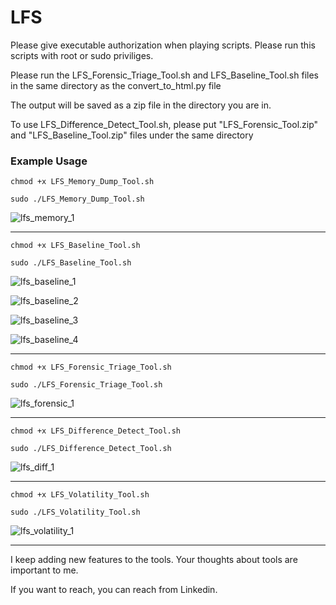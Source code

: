 # LFS


Please give executable authorization when playing scripts. Please run this scripts with root or sudo priviliges.


Please run the LFS_Forensic_Triage_Tool.sh and LFS_Baseline_Tool.sh files in the same directory as the convert_to_html.py file


The output will be saved as a zip file in the directory you are in.


To use LFS_Difference_Detect_Tool.sh, please put "LFS_Forensic_Tool.zip" and "LFS_Baseline_Tool.zip" files under the same directory


### Example Usage



`chmod +x LFS_Memory_Dump_Tool.sh`


`sudo ./LFS_Memory_Dump_Tool.sh`

![lfs_memory_1](https://github.com/bariscvzz/LFS/blob/main/images/lfs_memory_1.png)

----------------------------------------------------------

`chmod +x LFS_Baseline_Tool.sh`


`sudo ./LFS_Baseline_Tool.sh`

![lfs_baseline_1](https://github.com/bariscvzz/LFS/blob/main/images/lfs_baseline_1.png)

![lfs_baseline_2](https://github.com/bariscvzz/LFS/blob/main/images/lfs_baseline_2.png)

![lfs_baseline_3](https://github.com/bariscvzz/LFS/blob/main/images/lfs_baseline_3.png)

![lfs_baseline_4](https://github.com/bariscvzz/LFS/blob/main/images/lfs_baseline_4.png)

----------------------------------------------------------

`chmod +x LFS_Forensic_Triage_Tool.sh`


`sudo ./LFS_Forensic_Triage_Tool.sh`

![lfs_forensic_1](https://github.com/bariscvzz/LFS/blob/main/images/lfs_forensic_1.png)

----------------------------------------------------------

`chmod +x LFS_Difference_Detect_Tool.sh`


`sudo ./LFS_Difference_Detect_Tool.sh`

![lfs_diff_1](https://github.com/bariscvzz/LFS/blob/main/images/lfs_diff_1.png)

----------------------------------------------------------


`chmod +x LFS_Volatility_Tool.sh`


`sudo ./LFS_Volatility_Tool.sh`

![lfs_volatility_1](https://github.com/bariscvzz/LFS/blob/main/images/lfs_volatility_1.png)

----------------------------------------------------------
I keep adding new features to the tools. Your thoughts about tools are important to me. 

If you want to reach, you can reach from Linkedin.




